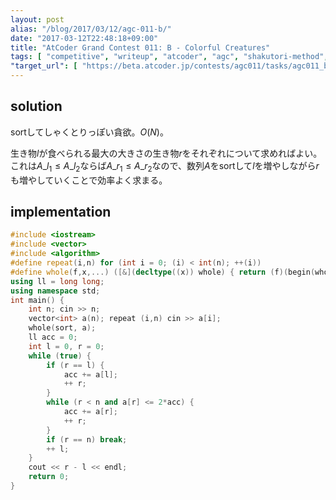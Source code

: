 ```yaml
---
layout: post
alias: "/blog/2017/03/12/agc-011-b/"
date: "2017-03-12T22:48:18+09:00"
title: "AtCoder Grand Contest 011: B - Colorful Creatures"
tags: [ "competitive", "writeup", "atcoder", "agc", "shakutori-method", "greedy" ]
"target_url": [ "https://beta.atcoder.jp/contests/agc011/tasks/agc011_b" ]
---
```


## solution

sortしてしゃくとりっぽい貪欲。$O(N)$。

生き物$l$が食べられる最大の大きさの生き物$r$をそれぞれについて求めればよい。
これは$A\_{l_1} \le A\_{l_2}$ならば$A\_{r_1} \le A\_{r_2}$なので、数列$A$をsortして$l$を増やしながら$r$も増やしていくことで効率よく求まる。

## implementation

``` c++
#include <iostream>
#include <vector>
#include <algorithm>
#define repeat(i,n) for (int i = 0; (i) < int(n); ++(i))
#define whole(f,x,...) ([&](decltype((x)) whole) { return (f)(begin(whole), end(whole), ## __VA_ARGS__); })(x)
using ll = long long;
using namespace std;
int main() {
    int n; cin >> n;
    vector<int> a(n); repeat (i,n) cin >> a[i];
    whole(sort, a);
    ll acc = 0;
    int l = 0, r = 0;
    while (true) {
        if (r == l) {
            acc += a[l];
            ++ r;
        }
        while (r < n and a[r] <= 2*acc) {
            acc += a[r];
            ++ r;
        }
        if (r == n) break;
        ++ l;
    }
    cout << r - l << endl;
    return 0;
}
```
